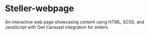 # Steller-webpage
An interactive web page showcasing content using HTML, SCSS, and JavaScript with Owl Carousel integration for sliders.
